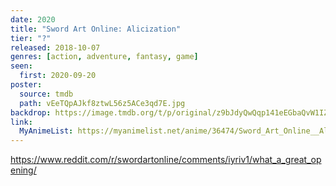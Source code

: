 ```yaml
---
date: 2020
title: "Sword Art Online: Alicization"
tier: "?"
released: 2018-10-07
genres: [action, adventure, fantasy, game]
seen:
  first: 2020-09-20
poster:
  source: tmdb
  path: vEeTQpAJkf8ztwL56z5ACe3qd7E.jpg
backdrop: https://image.tmdb.org/t/p/original/z9bJdyQwQqp141eEGbaQvW1IZhR.jpg
link:
  MyAnimeList: https://myanimelist.net/anime/36474/Sword_Art_Online__Alicization
---
```


<https://www.reddit.com/r/swordartonline/comments/iyriv1/what_a_great_opening/>

